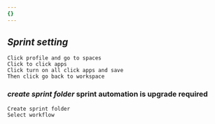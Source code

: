 ```yaml
---
{}
---
```

## *Sprint setting*
	Click profile and go to spaces 
	Click to click apps
	Click turn on all click apps and save
	Then click go back to workspace
### *create sprint folder* sprint automation is upgrade required
	Create sprint folder 
	Select workflow
	